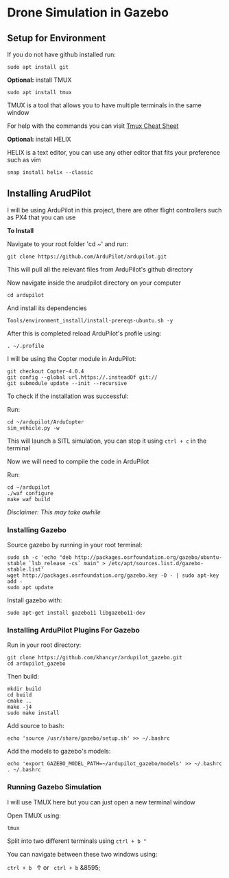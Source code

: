 # Drone Simulation in Gazebo

## Setup for Environment

If you do not have github installed run:

```
sudo apt install git
```

**Optional:** install TMUX

```
sudo apt install tmux
```

TMUX is a tool that allows you to have multiple terminals in the same window

For help with the commands you can visit [Tmux Cheat Sheet](https://tmuxcheatsheet.com/)

**Optional:** install HELIX

HELIX is a text editor, you can use any other editor that fits your preference such as vim

```
snap install helix --classic
```


## Installing ArudPilot

I will be using ArduPilot in this project, there are other flight controllers such as PX4 that you can use

**To Install**

Navigate to your root folder 'cd ~' and run:

```
git clone https://github.com/ArduPilot/ardupilot.git
```

This will pull all the relevant files from ArduPilot's github directory

Now navigate inside the arudpilot directory on your computer

```
cd ardupilot
```

And install its dependencies

```
Tools/environment_install/install-prereqs-ubuntu.sh -y
```

After this is completed reload ArduPilot's profile using:

```
. ~/.profile
```

I will be using the Copter module in ArduPilot:

```
git checkout Copter-4.0.4
git config --global url.https://.insteadOf git://
git submodule update --init --recursive
```

To check if the installation was successful:

Run:

```
cd ~/ardupilot/ArduCopter
sim_vehicle.py -w
```

This will launch a SITL simulation, you can stop it using `ctrl + c` in the terminal


Now we will need to compile the code in ArduPilot

Run:
```
cd ~/ardupilot
./waf configure
make waf build
```

_Disclaimer: This may take awhile_

### Installing Gazebo

Source gazebo by running in your root terminal:

```
sudo sh -c 'echo "deb http://packages.osrfoundation.org/gazebo/ubuntu-stable `lsb_release -cs` main" > /etc/apt/sources.list.d/gazebo-stable.list'
wget http://packages.osrfoundation.org/gazebo.key -O - | sudo apt-key add -
sudo apt update
```

Install gazebo with:

```
sudo apt-get install gazebo11 libgazebo11-dev
```

### Installing ArduPilot Plugins For Gazebo

Run in your root directory:

```
git clone https://github.com/khancyr/ardupilot_gazebo.git
cd ardupilot_gazebo
```

Then build:

```
mkdir build
cd build
cmake ..
make -j4
sudo make install
```

Add source to bash:

```
echo 'source /usr/share/gazebo/setup.sh' >> ~/.bashrc
```

Add the models to gazebo's models:

```
echo 'export GAZEBO_MODEL_PATH=~/ardupilot_gazebo/models' >> ~/.bashrc
. ~/.bashrc
```

### Running Gazebo Simulation

I will use TMUX here but you can just open a new terminal window 

Open TMUX using:

```
tmux
```

Split into two different terminals using `ctrl + b "`

You can navigate between these two windows using:

`ctrl + b ` &uarr; or ` ctrl + b` &8595;




